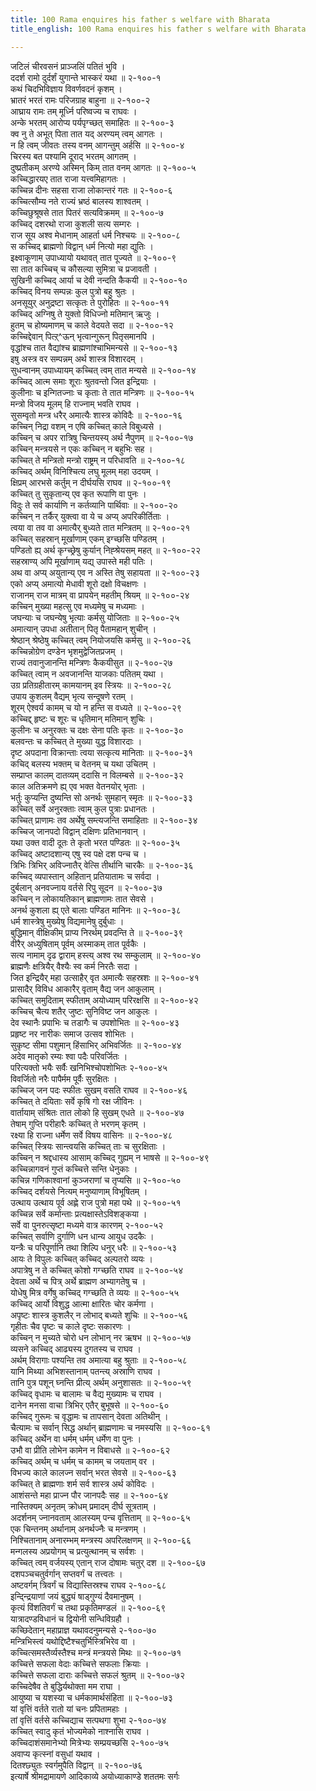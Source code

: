 ```yaml
---
title: 100 Rama enquires his father s welfare with Bharata
title_english: 100 Rama enquires his father s welfare with Bharata

---
```

<div class="audioEmbed"  caption="श्रीराम-हरिसीताराममूर्ति-घनपाठिभ्यां वचनम्" src="https://archive.org/download/Ramayana-recitation-Sriram-harisItArAmamUrti-Ghanapaati-v2/Kanda_2/Kanda_2_AYK-100-Ramasya_Kushala_Prashnaha.mp3"></div>

जटिलं चीरवसनं प्राञ्जलिं पतितं भुवि ।  
ददर्श रामो दुर्दर्शं युगान्ते भास्करं यथा ॥ २-१००-१  
कथं चिदभिविज्ञाय विवर्णवदनं कृशम् ।  
भ्रातरं भरतं रामः परिजग्राह बाहुना ॥ २-१००-२  
आघ्राय रामः तम् मूर्ध्नि परिष्वज्य च राघवः ।  
अन्के भरतम् आरोप्य पर्यपृग्च्छत् समाहितः ॥ २-१००-३  
क्व नु ते अभूत् पिता तात यद् अरण्यम् त्वम् आगतः ।  
न हि त्वम् जीवतः तस्य वनम् आगन्तुम् अर्हसि ॥ २-१००-४  
चिरस्य बत पश्यामि दूराद् भरतम् आगतम् ।  
दुष्प्रतीकम् अरण्ये अस्मिन् किम् तात वनम् आगतः ॥ २-१००-५  
कच्चिद्धारयए तात राजा यत्त्वमिहागतः ।  
कच्चिन्न दीनः सहसा राजा लोकान्तरं गतः ॥ २-१००-६  
कच्चित्सौम्य नते राज्यं भ्रष्ठं बालस्य शाश्वतम् ।  
कच्चिछुश्रूषसे तात पितरं सत्यविक्रमम् ॥ २-१००-७  
कच्चिद् दशरथो राजा कुशली सत्य सम्गरः ।  
राज सूय अश्व मेधानाम् आहर्ता धर्म निश्चयः ॥ २-१००-८  
स कच्चिद् ब्राह्मणो विद्वान् धर्म नित्यो महा द्युतिः ।  
इक्ष्वाकूणाम् उपाध्यायो यथावत् तात पूज्यते ॥ २-१००-९  
सा तात कच्चिच् च कौसल्या सुमित्रा च प्रजावती ।  
सुखिनी कच्चिद् आर्या च देवी नन्दति कैकयी ॥ २-१००-१०  
कच्चिद् विनय सम्पन्नः कुल पुत्रो बहु श्रुतः ।  
अनसूयुर् अनुद्रष्टा सत्कृतः ते पुरोहितः ॥ २-१००-११  
कच्चिद् अग्निषु ते युक्तो विधिज्नो मतिमान् ऋजुः ।  
हुतम् च होष्यमाणम् च काले वेदयते सदा ॥ २-१००-१२  
कच्चिद्देवान् पित्ऱ्^ऊन् भृत्वान्गुरून् पितृसमानपि ।  
वृद्धांश्च तात वैद्यांश्च ब्राह्मणांश्चाभिमन्यसे ॥ २-१००-१३  
इषु अस्त्र वर सम्पन्नम् अर्थ शास्त्र विशारदम् ।  
सुधन्वानम् उपाध्यायम् कच्चित् त्वम् तात मन्यसे ॥ २-१००-१४  
कच्चिद् आत्म समाः शूराः श्रुतवन्तो जित इन्द्रियाः ।  
कुलीनाः च इन्गितज्नाः च कृताः ते तात मन्त्रिणः ॥ २-१००-१५  
मन्त्रो विजय मूलम् हि राज्नाम् भवति राघव ।  
सुसम्वृतो मन्त्र धरैर् अमात्यैः शास्त्र कोविदैः ॥ २-१००-१६  
कच्चिन् निद्रा वशम् न एषि कच्चित् काले विबुध्यसे ।  
कच्चिन् च अपर रात्रिषु चिन्तयस्य् अर्थ नैपुणम् ॥ २-१००-१७  
कच्चिन् मन्त्रयसे न एकः कच्चिन् न बहुभिः सह ।  
कच्चित् ते मन्त्रितो मन्त्रो राष्ट्रम् न परिधावति ॥ २-१००-१८  
कच्चिद् अर्थम् विनिश्चित्य लघु मूलम् महा उदयम् ।  
क्षिप्रम् आरभसे कर्तुम् न दीर्घयसि राघव ॥ २-१००-१९  
कच्चित् तु सुकृतान्य् एव कृत रूपाणि वा पुनः ।  
विदुः ते सर्व कार्याणि न कर्तव्यानि पार्थिवाः ॥ २-१००-२०  
कच्चिन् न तर्कैर् युक्त्वा वा ये च अप्य् अपरिकीर्तिताः ।  
त्वया वा तव वा अमात्यैर् बुध्यते तात मन्त्रितम् ॥ २-१००-२१  
कच्चित् सहस्रान् मूर्खाणाम् एकम् इग्च्छसि पण्डितम् ।  
पण्डितो ह्य् अर्थ कृग्च्छ्रेषु कुर्यान् निह्श्रेयसम् महत् ॥ २-१००-२२  
सहस्राण्य् अपि मूर्खाणाम् यद्य् उपास्ते मही पतिः ।  
अथ वा अप्य् अयुतान्य् एव न अस्ति तेषु सहायता ॥ २-१००-२३  
एको अप्य् अमात्यो मेधावी शूरो दक्षो विचक्षणः ।  
राजानम् राज मात्रम् वा प्रापयेन् महतीम् श्रियम् ॥ २-१००-२४  
कच्चिन् मुख्या महत्सु एव मध्यमेषु च मध्यमाः ।  
जघन्याः च जघन्येषु भृत्याः कर्मसु योजिताः ॥ २-१००-२५  
अमात्यान् उपधा अतीतान् पितृ पैतामहान् शुचीन् ।  
श्रेष्ठान् श्रेष्ठेषु कच्चित् त्वम् नियोजयसि कर्मसु ॥ २-१००-२६  
कच्चिन्नोग्रेण दण्डेन भृशमुद्वेजितप्रजम् ।  
राज्यं तवानुजानन्ति मन्त्रिणः कैकयीसुत ॥ २-१००-२७  
कच्चित् त्वाम् न अवजानन्ति याजकाः पतितम् यथा ।  
उग्र प्रतिग्रहीतारम् कामयानम् इव स्त्रियः ॥ २-१००-२८  
उपाय कुशलम् वैद्यम् भृत्य सन्दूषणे रतम् ।  
शूरम् ऐश्वर्य कामम् च यो न हन्ति स वध्यते ॥ २-१००-२९  
कच्चिद्द् हृष्टः च शूरः च धृतिमान् मतिमान् शुचिः ।  
कुलीनः च अनुरक्तः च दक्षः सेना पतिः कृतः ॥ २-१००-३०  
बलवन्तः च कच्चित् ते मुख्या युद्ध विशारदाः ।  
दृष्ट अपदाना विक्रान्ताः त्वया सत्कृत्य मानिताः ॥ २-१००-३१  
कचिद् बलस्य भक्तम् च वेतनम् च यथा उचितम् ।  
सम्प्राप्त कालम् दातव्यम् ददासि न विलम्बसे ॥ २-१००-३२  
काल अतिक्रमणे ह्य् एव भक्त वेतनयोर् भृताः ।  
भर्तुः कुप्यन्ति दुष्यन्ति सो अनर्थः सुमहान् स्मृतः ॥ २-१००-३३  
कच्चित् सर्वे अनुरक्ताः त्वाम् कुल पुत्राः प्रधानतः ।  
कच्चित् प्राणामः तव अर्थेषु सम्त्यजन्ति समाहिताः ॥ २-१००-३४  
कच्चिज् जानपदो विद्वान् दक्षिणः प्रतिभानवान् ।  
यथा उक्त वादी दूतः ते कृतो भरत पण्डितः ॥ २-१००-३५  
कच्चिद् अष्टादशान्य् एषु स्व पक्षे दश पन्च च ।  
त्रिभिः त्रिभिर् अविज्नातैर् वेत्सि तीर्थानि चारकैः ॥ २-१००-३६  
कच्चिद् व्यपास्तान् अहितान् प्रतियातामः च सर्वदा ।  
दुर्बलान् अनवज्नाय वर्तसे रिपु सूदन ॥ २-१००-३७  
कच्चिन् न लोकायतिकान् ब्राह्मणामः तात सेवसे ।  
अनर्थ कुशला ह्य् एते बालाः पण्डित मानिनः ॥ २-१००-३८  
धर्म शास्त्रेषु मुख्येषु विद्यमानेषु दुर्बुधाः ।  
बुद्धिमान् वीक्षिकीम् प्राप्य निरर्थम् प्रवदन्ति ते ॥ २-१००-३९  
वीरैर् अध्युषिताम् पूर्वम् अस्माकम् तात पूर्वकैः ।  
सत्य नामाम् दृढ द्वाराम् हस्त्य् अश्व रथ सम्कुलाम् ॥ २-१००-४०  
ब्राह्मणैः क्षत्रियैर् वैश्यैः स्व कर्म निरतैः सदा ।  
जित इन्द्रियैर् महा उत्साहैर् वृत अमात्यैः सहस्रशः ॥ २-१००-४१  
प्रासादैर् विविध आकारैर् वृताम् वैद्य जन आकुलाम् ।  
कच्चित् समुदिताम् स्फीताम् अयोध्याम् परिरक्षसि ॥ २-१००-४२  
कच्चिच् चैत्य शतैर् जुष्टः सुनिविष्ट जन आकुलः ।  
देव स्थानैः प्रपाभिः च तडागैः च उपशोभितः ॥ २-१००-४३  
प्रहृष्ट नर नारीकः समाज उत्सव शोभितः ।  
सुकृष्ट सीमा पशुमान् हिंसाभिर् अभिवर्जितः ॥ २-१००-४४  
अदेव मातृको रम्यः श्वा पदैः परिवर्जितः ।  
परित्यक्तो भयैः सर्वैः खनिभिश्चोपशोभितः २-१००-४५  
विवर्जितो नरैः पापैर्मम पूर्वैः सुरक्षितः ।  
कच्चिज् जन पदः स्फीतः सुखम् वसति राघव ॥ २-१००-४६  
कच्चित् ते दयिताः सर्वे कृषि गो रक्ष जीविनः ।  
वार्तायाम् संश्रितः तात लोको हि सुखम् एधते ॥ २-१००-४७  
तेषाम् गुप्ति परीहारैः कच्चित् ते भरणम् कृतम् ।  
रक्ष्या हि राज्ना धर्मेण सर्वे विषय वासिनः ॥ २-१००-४८  
कच्चित् स्त्रियः सान्त्वयसि कच्चित् ताः च सुरक्षिताः ।  
कच्चिन् न श्रद्दधास्य आसाम् कच्चिद् गुह्यम् न भाषसे ॥ २-१००-४९  
कच्चिन्नागवनं गुप्तं कच्चित्ते सन्ति धेनुकाः ।  
कचिन्न गणिकाश्वानां कुञ्जराणां च तृप्यसि ॥ २-१००-५०  
कच्चिद् दर्शयसे नित्यम् मनुष्याणाम् विभूषितम् ।  
उत्थाय उत्थाय पूर्व अह्णे राज पुत्रो महा पथे ॥ २-१००-५१  
कच्चिन्न सर्वे कर्मान्ताः प्रत्यक्षास्तेऽविशङ्कया ।  
सर्वे वा पुनरुत्सृष्टा मध्यमे वात्र कारणम् २-१००-५२  
कच्चित् सर्वाणि दुर्गाणि धन धान्य आयुध उदकैः ।  
यन्त्रैः च परिपूर्णानि तथा शिल्पि धनुर् धरैः ॥ २-१००-५३  
आयः ते विपुलः कच्चित् कच्चिद् अल्पतरो व्ययः ।  
अपात्रेषु न ते कच्चित् कोशो गग्च्छति राघव ॥ २-१००-५४  
देवता अर्थे च पित्र् अर्थे ब्राह्मण अभ्यागतेषु च ।  
योधेषु मित्र वर्गेषु कच्चिद् गग्च्छति ते व्ययः ॥ २-१००-५५  
कच्चिद् आर्यो विशुद्ध आत्मा क्षारितः चोर कर्मणा ।  
अपृष्टः शास्त्र कुशलैर् न लोभाद् बध्यते शुचिः ॥ २-१००-५६  
गृहीतः चैव पृष्टः च काले दृष्टः सकारणः ।  
कच्चिन् न मुच्यते चोरो धन लोभान् नर ऋषभ ॥ २-१००-५७  
व्यसने कच्चिद् आढ्यस्य दुगतस्य च राघव ।  
अर्थम् विरागाः पश्यन्ति तव अमात्या बहु श्रुताः ॥ २-१००-५८  
यानि मिथ्या अभिशस्तानाम् पतन्त्य् अस्राणि राघव ।  
तानि पुत्र पशून् घ्नन्ति प्रीत्य् अर्थम् अनुशासतः ॥ २-१००-५९  
कच्चिद् वृधामः च बालामः च वैद्य मुख्यामः च राघव ।  
दानेन मनसा वाचा त्रिभिर् एतैर् बुभूषसे ॥ २-१००-६०  
कच्चिद् गुरूमः च वृद्धामः च तापसान् देवता अतिथीन् ।  
चैत्यामः च सर्वान् सिद्ध अर्थान् ब्राह्मणामः च नमस्यसि ॥ २-१००-६१  
कच्चिद् अर्थेन वा धर्मम् धर्मम् धर्मेण वा पुनः ।  
उभौ वा प्रीति लोभेन कामेन न विबाधसे ॥ २-१००-६२  
कच्चिद् अर्थम् च धर्मम् च कामम् च जयताम् वर ।  
विभज्य काले कालज्न सर्वान् भरत सेवसे ॥ २-१००-६३  
कच्चित् ते ब्राह्मणाः शर्म सर्व शास्त्र अर्थ कोविदः ।  
आशंसन्ते महा प्राज्न पौर जानपदैः सह ॥ २-१००-६४  
नास्तिक्यम् अनृतम् क्रोधम् प्रमादम् दीर्घ सूत्रताम् ।  
अदर्शनम् ज्नानवताम् आलस्यम् पन्च वृत्तिताम् ॥ २-१००-६५  
एक चिन्तनम् अर्थानाम् अनर्थज्नैः च मन्त्रणम् ।  
निश्चितानाम् अनारम्भम् मन्त्रस्य अपरिलक्षणम् ॥ २-१००-६६  
मन्गलस्य अप्रयोगम् च प्रत्युत्थानम् च सर्वशः ।  
कच्चित् त्वम् वर्जयस्य् एतान् राज दोषामः चतुर् दश ॥ २-१००-६७  
दशपञ्चचतुर्वर्गान् सप्तवर्गं च तत्त्वतः ।  
अष्टवर्गम् त्रिवर्गं च विद्यास्तिस्रश्च राघव २-१००-६८  
इन्द्न्द्रियाणां जयं बुद्ध्यं षाड्गुण्यं दैवमानुषम् ।  
कृत्यं विंशतिवर्गं च तथा प्रकृतिमण्डलं ॥ २-१००-६९  
यात्रादण्डविधानं च द्वियोनी सन्धिविग्रहौ ।  
कच्छिदेतान् महाप्राज्ञ यथावदनुमन्यसे २-१००-७०  
मन्त्रिभिस्त्वं यथोद्दिष्टैश्चतुर्भिस्त्रिभिरेव वा ।  
कच्चित्समस्तैर्व्यस्तैश्च मन्त्रं मन्त्रयसे मिथः ॥ २-१००-७१  
कच्चित्ते सफला वेदाः कच्चित्ते सफलाः क्रियाः ।  
कच्चित्ते सफला दाराः कच्चित्ते सफलं श्रुतम् ॥ २-१००-७२  
कच्चिदेषैव ते बुद्धिर्यथोक्ता मम राघा ।  
आयुष्या च यशस्या च धर्मकामार्थसंहिता ॥ २-१००-७३  
यां वृत्तिं वर्तते रातो यां चनः प्रपितामहाः ।  
तां वृत्तिं वर्तसे कच्चिद्याच सत्पथगा शुभा २-१००-७४  
कच्चित् स्वादु कृतं भोज्यमेको नाश्नासि राघव ।  
कच्चिदाशंसमानेभ्यो मित्रेभ्यः सम्प्रयच्छसि २-१००-७५  
अवाप्य कृत्स्नां वसुधां यथाव ।  
दितश्छ्युतः स्वर्गमुपैति विद्वान् ॥ २-१००-७६  
इत्यार्षे श्रीमद्रामायणे आदिकाव्ये अयोध्याकाण्डे शततमः सर्गः